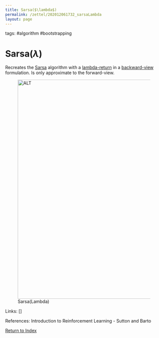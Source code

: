 ```yaml
---
title: Sarsa($\lambda$)
permalink: /zettel/202012061732_sarsaLambda
layout: page
---
```

tags: #algorithm #bootstrapping

# Sarsa($\lambda$)

Recreates the [Sarsa](202011302117_sarsa) algorithm with a 
[lambda-return](202012061731_lambdaReturn) in a [backward-view](202012061733_forwardViewVsBackwardView) 
formulation. Is only approximate to the forward-view.

<figure>
  <img src="/zettel/Images/ReinforcementLearning/SarsaLambdaBinaryFeaturesLinearFuncApproxQ.png"
     alt="ALT"
     class="centerImage"
     style="width: 700px;" />
  <figcaption> Sarsa(Lambda) </figcaption>     
</figure>

Links: []

References: Introduction to Reinforcement Learning - Sutton and Barto

[Return to Index](index)